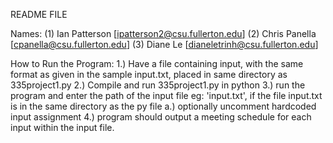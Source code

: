README FILE

Names:
  (1) Ian Patterson [ipatterson2@csu.fullerton.edu]
  (2) Chris Panella [cpanella@csu.fullerton.edu]
  (3) Diane Le [dianeletrinh@csu.fullerton.edu]

How to Run the Program:
1.) Have a file containing input, with the same format as given in the sample input.txt, placed in same directory as 335project1.py 
2.) Compile and run 335project1.py in python
3.) run the program and enter the path of the input file eg: 'input.txt',  if the file input.txt is in the same directory as the py file
  a.) optionally uncomment hardcoded input assignment
4.) program should output a meeting schedule for each input within the input file.
